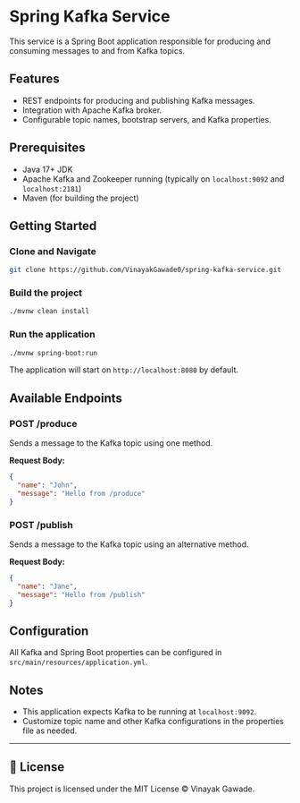 # Spring Kafka Service

This service is a Spring Boot application responsible for producing and consuming messages to and from Kafka topics.

## Features

- REST endpoints for producing and publishing Kafka messages.
- Integration with Apache Kafka broker.
- Configurable topic names, bootstrap servers, and Kafka properties.

## Prerequisites

- Java 17+ JDK
- Apache Kafka and Zookeeper running (typically on `localhost:9092` and `localhost:2181`)
- Maven (for building the project)

## Getting Started

### Clone and Navigate

```bash
git clone https://github.com/VinayakGawade0/spring-kafka-service.git
```

### Build the project

```bash
./mvnw clean install
```

### Run the application

```bash
./mvnw spring-boot:run
```

The application will start on `http://localhost:8080` by default.

## Available Endpoints

### POST /produce

Sends a message to the Kafka topic using one method.

**Request Body:**
```json
{
  "name": "John",
  "message": "Hello from /produce"
}
```

### POST /publish

Sends a message to the Kafka topic using an alternative method.

**Request Body:**
```json
{
  "name": "Jane",
  "message": "Hello from /publish"
}
```

## Configuration

All Kafka and Spring Boot properties can be configured in `src/main/resources/application.yml`.

## Notes

- This application expects Kafka to be running at `localhost:9092`.
- Customize topic name and other Kafka configurations in the properties file as needed.

---

## 📝 License

This project is licensed under the MIT License © Vinayak Gawade.

